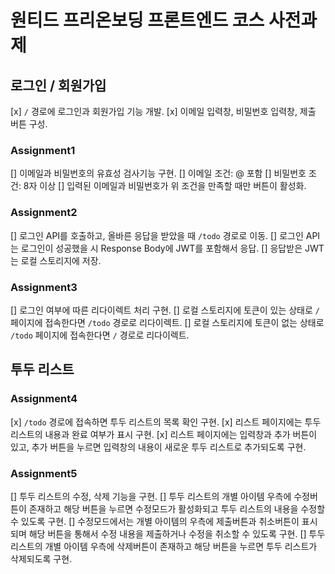 # 원티드 프리온보딩 프론트엔드 코스 사전과제

## 로그인 / 회원가입

[x] `/` 경로에 로그인과 회원가입 기능 개발.
[x] 이메일 입력창, 비밀번호 입력창, 제출 버튼 구성.

### Assignment1

[] 이메일과 비밀번호의 유효성 검사기능 구현.
[] 이메일 조건: @ 포함
[] 비밀번호 조건: 8자 이상
[] 입력된 이메일과 비밀번호가 위 조건을 만족할 때만 버튼이 활성화.

### Assignment2

[] 로그인 API를 호출하고, 올바른 응답을 받았을 때 `/todo` 경로로 이동.
[] 로그인 API는 로그인이 성공했을 시 Response Body에 JWT를 포함해서 응답.
[] 응답받은 JWT는 로컬 스토리지에 저장.

### Assignment3

[] 로그인 여부에 따른 리다이렉트 처리 구현.
[] 로컬 스토리지에 토큰이 있는 상태로 `/` 페이지에 접속한다면 `/todo` 경로로 리다이렉트.
[] 로컬 스토리지에 토큰이 없는 상태로 `/todo` 페이지에 접속한다면 `/` 경로로 리다이렉트.

## 투두 리스트

### Assignment4

[x] `/todo` 경로에 접속하면 투두 리스트의 목록 확인 구현.
[x] 리스트 페이지에는 투두 리스트의 내용과 완료 여부가 표시 구현.
[x] 리스트 페이지에는 입력창과 추가 버튼이 있고, 추가 버튼을 누르면 입력창의 내용이 새로운 투두 리스트로 추가되도록 구현.

### Assignment5

[] 투두 리스트의 수정, 삭제 기능을 구현.
[] 투두 리스트의 개별 아이템 우측에 수정버튼이 존재하고 해당 버튼을 누르면 수정모드가 활성화되고 투두 리스트의 내용을 수정할 수 있도록 구현.
[] 수정모드에서는 개별 아이템의 우측에 제출버튼과 취소버튼이 표시되며 해당 버튼을 통해서 수정 내용을 제출하거나 수정을 취소할 수 있도록 구현.
[] 투두 리스트의 개별 아이템 우측에 삭제버튼이 존재하고 해당 버튼을 누르면 투두 리스트가 삭제되도록 구현.
